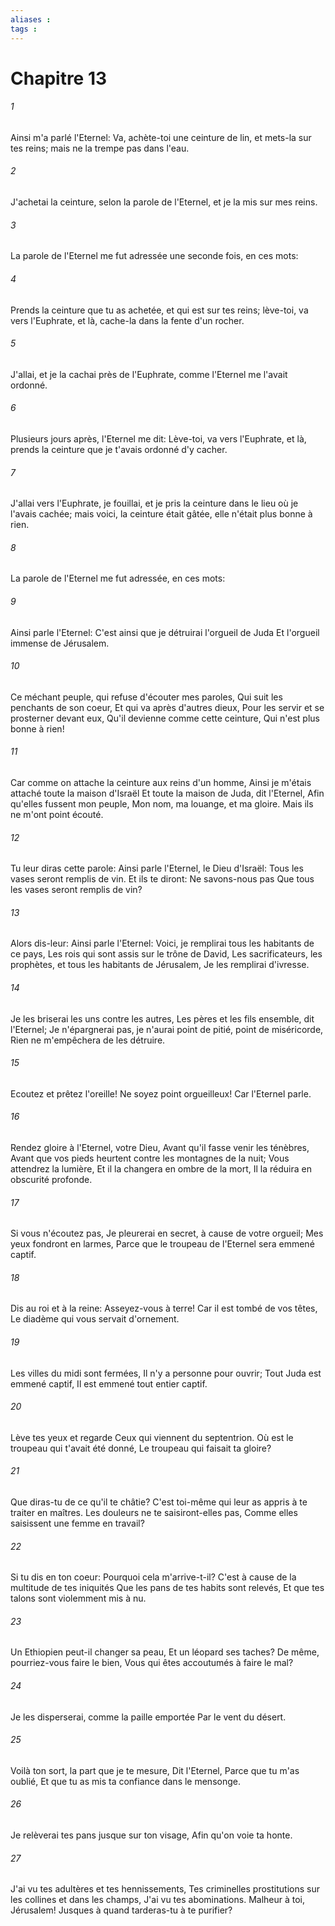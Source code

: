 ```yaml
---
aliases : 
tags : 
---
```


# Chapitre 13

###### 1
Ainsi m'a parlé l'Eternel: Va, achète-toi une ceinture de lin, et mets-la sur tes reins; mais ne la trempe pas dans l'eau.
###### 2
J'achetai la ceinture, selon la parole de l'Eternel, et je la mis sur mes reins.
###### 3
La parole de l'Eternel me fut adressée une seconde fois, en ces mots:
###### 4
Prends la ceinture que tu as achetée, et qui est sur tes reins; lève-toi, va vers l'Euphrate, et là, cache-la dans la fente d'un rocher.
###### 5
J'allai, et je la cachai près de l'Euphrate, comme l'Eternel me l'avait ordonné.
###### 6
Plusieurs jours après, l'Eternel me dit: Lève-toi, va vers l'Euphrate, et là, prends la ceinture que je t'avais ordonné d'y cacher.
###### 7
J'allai vers l'Euphrate, je fouillai, et je pris la ceinture dans le lieu où je l'avais cachée; mais voici, la ceinture était gâtée, elle n'était plus bonne à rien.
###### 8
La parole de l'Eternel me fut adressée, en ces mots:
###### 9
Ainsi parle l'Eternel: C'est ainsi que je détruirai l'orgueil de Juda Et l'orgueil immense de Jérusalem.
###### 10
Ce méchant peuple, qui refuse d'écouter mes paroles, Qui suit les penchants de son coeur, Et qui va après d'autres dieux, Pour les servir et se prosterner devant eux, Qu'il devienne comme cette ceinture, Qui n'est plus bonne à rien!
###### 11
Car comme on attache la ceinture aux reins d'un homme, Ainsi je m'étais attaché toute la maison d'Israël Et toute la maison de Juda, dit l'Eternel, Afin qu'elles fussent mon peuple, Mon nom, ma louange, et ma gloire. Mais ils ne m'ont point écouté.
###### 12
Tu leur diras cette parole: Ainsi parle l'Eternel, le Dieu d'Israël: Tous les vases seront remplis de vin. Et ils te diront: Ne savons-nous pas Que tous les vases seront remplis de vin?
###### 13
Alors dis-leur: Ainsi parle l'Eternel: Voici, je remplirai tous les habitants de ce pays, Les rois qui sont assis sur le trône de David, Les sacrificateurs, les prophètes, et tous les habitants de Jérusalem, Je les remplirai d'ivresse.
###### 14
Je les briserai les uns contre les autres, Les pères et les fils ensemble, dit l'Eternel; Je n'épargnerai pas, je n'aurai point de pitié, point de miséricorde, Rien ne m'empêchera de les détruire.
###### 15
Ecoutez et prêtez l'oreille! Ne soyez point orgueilleux! Car l'Eternel parle.
###### 16
Rendez gloire à l'Eternel, votre Dieu, Avant qu'il fasse venir les ténèbres, Avant que vos pieds heurtent contre les montagnes de la nuit; Vous attendrez la lumière, Et il la changera en ombre de la mort, Il la réduira en obscurité profonde.
###### 17
Si vous n'écoutez pas, Je pleurerai en secret, à cause de votre orgueil; Mes yeux fondront en larmes, Parce que le troupeau de l'Eternel sera emmené captif.
###### 18
Dis au roi et à la reine: Asseyez-vous à terre! Car il est tombé de vos têtes, Le diadème qui vous servait d'ornement.
###### 19
Les villes du midi sont fermées, Il n'y a personne pour ouvrir; Tout Juda est emmené captif, Il est emmené tout entier captif.
###### 20
Lève tes yeux et regarde Ceux qui viennent du septentrion. Où est le troupeau qui t'avait été donné, Le troupeau qui faisait ta gloire?
###### 21
Que diras-tu de ce qu'il te châtie? C'est toi-même qui leur as appris à te traiter en maîtres. Les douleurs ne te saisiront-elles pas, Comme elles saisissent une femme en travail?
###### 22
Si tu dis en ton coeur: Pourquoi cela m'arrive-t-il? C'est à cause de la multitude de tes iniquités Que les pans de tes habits sont relevés, Et que tes talons sont violemment mis à nu.
###### 23
Un Ethiopien peut-il changer sa peau, Et un léopard ses taches? De même, pourriez-vous faire le bien, Vous qui êtes accoutumés à faire le mal?
###### 24
Je les disperserai, comme la paille emportée Par le vent du désert.
###### 25
Voilà ton sort, la part que je te mesure, Dit l'Eternel, Parce que tu m'as oublié, Et que tu as mis ta confiance dans le mensonge.
###### 26
Je relèverai tes pans jusque sur ton visage, Afin qu'on voie ta honte.
###### 27
J'ai vu tes adultères et tes hennissements, Tes criminelles prostitutions sur les collines et dans les champs, J'ai vu tes abominations. Malheur à toi, Jérusalem! Jusques à quand tarderas-tu à te purifier?
